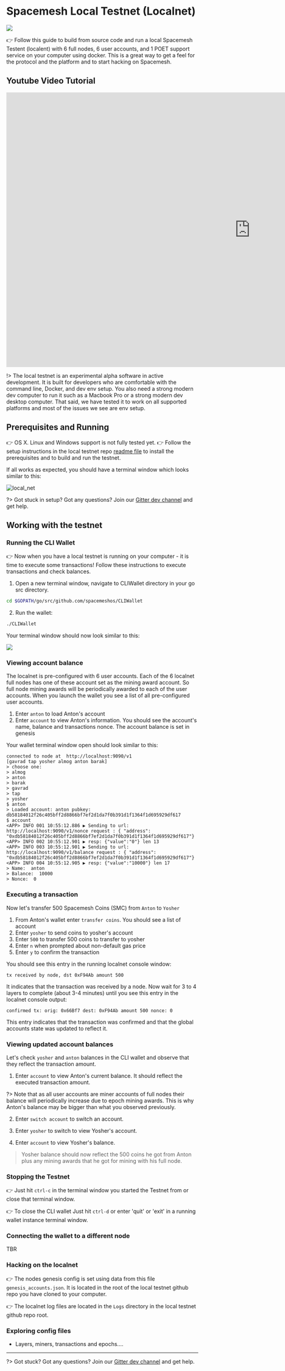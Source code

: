# Spacemesh Local Testnet (Localnet)

![](https://spacemesh.io/content/images/2019/07/localnet_and_wallet.jpg)

👉 Follow this guide to build from source code and run a local Spacemesh Testent (localent) with 6 full nodes, 6 user accounts, and 1 POET support service on your computer using docker. This is a great way to get a feel for the protocol and the platform and to start hacking on Spacemesh.

## Youtube Video Tutorial

<iframe width="1280" height="720" src="https://www.youtube-nocookie.com/embed/IZvmzm8MzU8?rel=0" frameborder="0" allow="accelerometer; autoplay; encrypted-media; gyroscope; picture-in-picture" allowfullscreen></iframe>

!> The local testnet is an experimental alpha software in active development. It is built for developers who are comfortable with the command line, Docker, and dev env setup. You also need a strong modern dev computer to run it such as a Macbook Pro or a strong modern dev desktop computer. That said, we have tested it to work on all supported platforms and most of the issues we see are env setup.

## Prerequisites and Running
👉 OS X. Linux and Windows support is not fully tested yet.
👉 Follow the setup instructions in the local testnet repo [readme file](https://github.com/spacemeshos/local-testnet) to install the prerequisites and to build and run the testnet.

If all works as expected, you should have a terminal window which looks similar to this:

![local_net](https://spacemesh.io/content/images/2019/07/local_net.jpg)


?> Got stuck in setup? Got any questions? Join our [Gitter dev channel](https://gitter.im/spacemesh-os/Lobby) and get help.

## Working with the testnet

### Running the CLI Wallet
👉 Now when you have a local testnet is running on your computer - it is time to execute some transactions! Follow these instructions to execute transactions and check balances.

1. Open a new terminal window, navigate to CLIWallet directory in your go src directory.
```bash
cd $GOPATH/go/src/github.com/spacemeshos/CLIWallet
```
2. Run the wallet:
```bash
./CLIWallet
```

Your terminal window should now look similar to this:

![](/images/localnet_cliwallet.jpg)

### Viewing account balance

The localnet is pre-configured with 6 user accounts. Each of the 6 localnet full nodes has one of these account set as the mining award account. So full node mining awards will be periodically awarded to each of the user accounts.
When you launch the wallet you see a list of all pre-configured user accounts.

1. Enter `anton` to load Anton's account
2. Enter `account` to view Anton's information. You should see the account's name, balance and transactions nonce. The account balance is set in genesis

Your wallet terminal window open should look similar to this:

```
connected to node at  http://localhost:9090/v1
[gavrad tap yosher almog anton barak]
> choose one:
> almog
> anton
> barak
> gavrad
> tap
> yosher
$ anton
> Loaded account: anton pubkey: db58184012f26c405bff2d8866bf7ef2d1da7f0b391d1f1364f1d695929df617
$ account
<APP> INFO 001 10:55:12.886 ▶ Sending to url: http://localhost:9090/v1/nonce request : { "address": "0xdb58184012f26c405bff2d8866bf7ef2d1da7f0b391d1f1364f1d695929df617"}
<APP> INFO 002 10:55:12.901 ▶ resp: {"value":"0"} len 13
<APP> INFO 003 10:55:12.901 ▶ Sending to url: http://localhost:9090/v1/balance request : { "address": "0xdb58184012f26c405bff2d8866bf7ef2d1da7f0b391d1f1364f1d695929df617"}
<APP> INFO 004 10:55:12.905 ▶ resp: {"value":"10000"} len 17
> Name:  anton
> Balance:  10000
> Nonce:  0

```

### Executing a transaction

Now let's transfer 500 Spacemesh Coins (SMC) from `Anton` to `Yosher`
1. From Anton's wallet enter `transfer coins`. You should see a list of account
2. Enter `yosher` to send coins to yosher's account
3. Enter `500` to transfer 500 coins to transfer to yosher
4. Enter `n` when prompted about non-default gas price
5. Enter `y` to confirm the transaction

You should see this entry in the running localnet console window:
```
tx received by node, dst 0xF94Ab amount 500
```

It indicates that the transaction was received by a node.
Now wait for 3 to 4 layers to complete (about 3-4 minutes) until you see this entry in the localnet console output:

```
confirmed tx: orig: 0x66Bf7 dest: 0xF94Ab amount 500 nonce: 0
```

This entry indicates that the transaction was confirmed and that the global accounts state was updated to reflect it.

### Viewing updated account balances

Let's check `yosher` and `anton` balances in the CLI wallet and observe that they reflect the transaction amount.

1. Enter `account` to view Anton's current balance. It should reflect the executed transaction amount.

?> Note that as all user accounts are miner accounts of full nodes their balance will periodically increase due to epoch mining awards. This is why Anton's balance may be bigger than what you observed previously.

2. Enter `switch account` to switch an account.

3. Enter `yosher` to switch to view Yosher's account.

4. Enter `account` to view Yosher's balance.

> Yosher balance should now reflect the 500 coins he got from Anton plus any mining awards that he got for mining with his full node.

### Stopping the Testnet

👉  Just hit `ctrl-c` in the terminal window you started the Testnet from or close that terminal window.

👉  To close the CLI wallet Just hit `ctrl-d` or enter 'quit' or 'exit' in a running wallet instance terminal window.

### Connecting the wallet to a different node

TBR

### Hacking on the localnet

👉  The nodes genesis config is set using data from this file `genesis_accounts.json`. It is located in the root of the local testnet github repo you have cloned to your computer.

👉  The localnet log files are located in the `Logs` directory in the local testnet github repo root.


### Exploring config files

- Layers, miners, transactions and epochs....

----

?> Got stuck? Got any questions? Join our [Gitter dev channel](https://gitter.im/spacemesh-os/Lobby) and get help.
